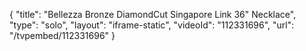 {
    "title": "Bellezza Bronze DiamondCut Singapore Link 36\" Necklace",
    "type": "solo",
    "layout": "iframe-static",
    "videoId": "112331696",
    "url": "\/tvpembed\/112331696"
}